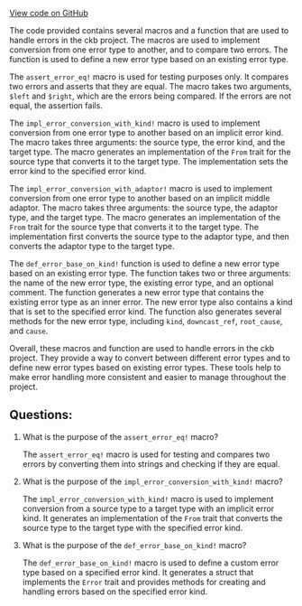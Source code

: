 [View code on GitHub](https://github.com/nervosnetwork/ckb/error/src/util.rs)

The code provided contains several macros and a function that are used to handle errors in the ckb project. The macros are used to implement conversion from one error type to another, and to compare two errors. The function is used to define a new error type based on an existing error type.

The `assert_error_eq!` macro is used for testing purposes only. It compares two errors and asserts that they are equal. The macro takes two arguments, `$left` and `$right`, which are the errors being compared. If the errors are not equal, the assertion fails.

The `impl_error_conversion_with_kind!` macro is used to implement conversion from one error type to another based on an implicit error kind. The macro takes three arguments: the source type, the error kind, and the target type. The macro generates an implementation of the `From` trait for the source type that converts it to the target type. The implementation sets the error kind to the specified error kind.

The `impl_error_conversion_with_adaptor!` macro is used to implement conversion from one error type to another based on an implicit middle adaptor. The macro takes three arguments: the source type, the adaptor type, and the target type. The macro generates an implementation of the `From` trait for the source type that converts it to the target type. The implementation first converts the source type to the adaptor type, and then converts the adaptor type to the target type.

The `def_error_base_on_kind!` function is used to define a new error type based on an existing error type. The function takes two or three arguments: the name of the new error type, the existing error type, and an optional comment. The function generates a new error type that contains the existing error type as an inner error. The new error type also contains a kind that is set to the specified error kind. The function also generates several methods for the new error type, including `kind`, `downcast_ref`, `root_cause`, and `cause`.

Overall, these macros and function are used to handle errors in the ckb project. They provide a way to convert between different error types and to define new error types based on existing error types. These tools help to make error handling more consistent and easier to manage throughout the project.
## Questions: 
 1. What is the purpose of the `assert_error_eq!` macro?
    
    The `assert_error_eq!` macro is used for testing and compares two errors by converting them into strings and checking if they are equal.

2. What is the purpose of the `impl_error_conversion_with_kind!` macro?
    
    The `impl_error_conversion_with_kind!` macro is used to implement conversion from a source type to a target type with an implicit error kind. It generates an implementation of the `From` trait that converts the source type to the target type with the specified error kind.

3. What is the purpose of the `def_error_base_on_kind!` macro?
    
    The `def_error_base_on_kind!` macro is used to define a custom error type based on a specified error kind. It generates a struct that implements the `Error` trait and provides methods for creating and handling errors based on the specified error kind.